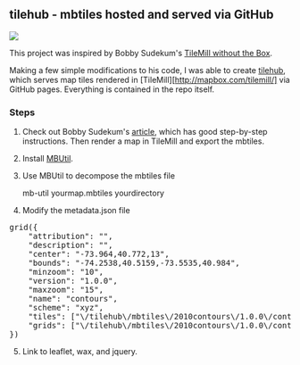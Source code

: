 ## tilehub - mbtiles hosted and served via GitHub

[![](https://img.skitch.com/20120713-deww5ab2fcwqm37y7sqpayt9si.png)](http://hrwgc.github.com/tilehub/)

This project was inspired by Bobby Sudekum's [TileMill without the Box](http://www.visuallybs.com/no-box/).

Making a few simple modifications to his code, I was able to create [tilehub](http://hrwgc.github.com/tilehub/), which serves map tiles rendered in [TileMill][http://mapbox.com/tilemill/] via GitHub pages. Everything is contained in the repo itself.

### Steps

1. Check out Bobby Sudekum's [article](http://www.visuallybs.com/no-box/), which has good step-by-step instructions. Then render a map in TileMill and export the mbtiles.

2. Install [MBUtil](http://github.com/mapbox/mbutil).

3. Use MBUtil to decompose the mbtiles file

    mb-util yourmap.mbtiles yourdirectory

4. Modify the metadata.json file


<pre>
grid({
    "attribution": "", 
    "description": "", 
    "center": "-73.964,40.772,13", 
    "bounds": "-74.2538,40.5159,-73.5535,40.984", 
    "minzoom": "10", 
    "version": "1.0.0", 
    "maxzoom": "15", 
    "name": "contours",
    "scheme": "xyz",
    "tiles": ["\/tilehub\/mbtiles\/2010contours\/1.0.0\/contours\/{z}\/{x}\/{y}.png"],
    "grids": ["\/tilehub\/mbtiles\/2010contours\/1.0.0\/contours\/{z}\/{x}\/{y}.grid.json"]
})
</pre>
5. Link to leaflet, wax, and jquery.

